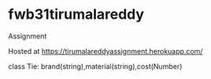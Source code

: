 # fwb31tirumalareddy
Assignment 

Hosted at https://tirumalareddyassignment.herokuapp.com/

class Tie: brand(string),material(string),cost(Number)

